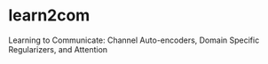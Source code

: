 # learn2com
Learning to Communicate: Channel Auto-encoders, Domain Specific Regularizers, and Attention
